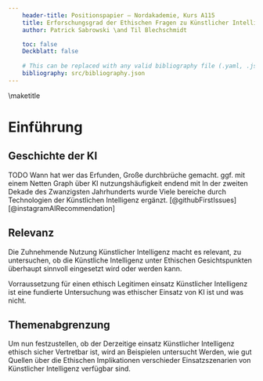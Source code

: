 ```yaml
---
    header-title: Positionspapier — Nordakademie, Kurs A115
    title: Erforschungsgrad der Ethischen Fragen zu Künstlicher Intelligenz
    author: Patrick Sabrowski \and Til Blechschmidt

    toc: false
    Deckblatt: false
    
    # This can be replaced with any valid bibliography file (.yaml, .json, .bib)
    bibliography: src/bibliography.json
---
```


\maketitle

# Einführung

## Geschichte der KI

TODO Wann hat wer das Erfunden, Große durchbrüche gemacht. ggf. mit einem Netten Graph über KI nutzungshäufigkeit endend mit
In der zweiten Dekade des Zwanzigsten Jahrhunderts wurde Viele bereiche durch Technologien der Künstlichen Intelligenz ergänzt. [@githubFirstIssues] [@instagramAIRecommendation]

## Relevanz

Die Zuhnehmende Nutzung Künstlicher Intelligenz macht es relevant, zu untersuchen, ob die Künstliche Intelligenz unter Ethischen Gesichtspunkten überhaupt sinnvoll eingesetzt wird oder werden kann.

Vorraussetzung für einen ethisch Legitimen einsatz Künstlicher Intelligenz ist eine fundierte Untersuchung was ethischer Einsatz von KI ist und was nicht.

## Themenabgrenzung

Um nun festzustellen, ob der Derzeitige einsatz Künstlicher Intelligenz ethisch sicher Vertretbar ist, wird an Beispielen untersucht Werden, wie gut Quellen über die Ethischen Implikationen verschieder Einsatzszenarien von Künstlicher Intelligenz verfügbar sind.
